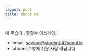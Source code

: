 ```yaml
---
layout: post
title: about me
---
```


<!-- <style>
    .ohoho {
        background: linear-gradient(to right, red, orange, yellow, green, blue, indigo, violet);
        background-size: 1500% auto;
        position: relative;
        animation: shine 3s infinite linear;
    }

    @keyframes shine {
        0% { background-position: 0% center; }
        100% { background-position: 100% center; }
    }
</style> -->

<style>
    .tilt-image {
		border-radius: 20px;
        position: relative;
        display: inline-block;
        overflow: hidden;
        background-size: 1500% auto;
        position: relative;
        animation: shine 0.3s infinite linear;
    }
	
	@keyframes shine {
		0% {opacity: 0;}
        50% {opacity: 0.5;}
        100% {opacity: 0;}
    }

    .ohoho {
        display: block;
        width: auto;
        height: auto;
		opacity: 0.7;
		border-radius: 20px;
    }
</style>

<div class="tilt-image" onmousemove="tiltImage(event)">
</div>

내 무습다..
잘할수 이쓰까잉..


- email: sayoon@student.42seoul.kr
- phone: 그렇게 쉬운 사람 아닙니다


